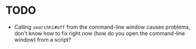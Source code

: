 # TODO

- Calling `searchhi#off` from the command-line window causes
  problems, don't know how to fix right now (how do you open the command-line
  window) from a script?
